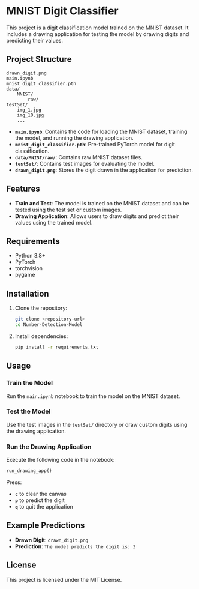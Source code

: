 # MNIST Digit Classifier

This project is a digit classification model trained on the MNIST dataset. It includes a drawing application for testing the model by drawing digits and predicting their values.

## Project Structure

```
drawn_digit.png
main.ipynb
mnist_digit_classifier.pth
data/
    MNIST/
        raw/
testSet/
    img_1.jpg
    img_10.jpg
    ...
```

- **`main.ipynb`**: Contains the code for loading the MNIST dataset, training the model, and running the drawing application.
- **`mnist_digit_classifier.pth`**: Pre-trained PyTorch model for digit classification.
- **`data/MNIST/raw/`**: Contains raw MNIST dataset files.
- **`testSet/`**: Contains test images for evaluating the model.
- **`drawn_digit.png`**: Stores the digit drawn in the application for prediction.

## Features

- **Train and Test**: The model is trained on the MNIST dataset and can be tested using the test set or custom images.
- **Drawing Application**: Allows users to draw digits and predict their values using the trained model.

## Requirements

- Python 3.8+
- PyTorch
- torchvision
- pygame

## Installation

1. Clone the repository:
   ```bash
   git clone <repository-url>
   cd Number-Detection-Model
   ```

2. Install dependencies:
   ```bash
   pip install -r requirements.txt
   ```

## Usage

### Train the Model
Run the `main.ipynb` notebook to train the model on the MNIST dataset.

### Test the Model
Use the test images in the `testSet/` directory or draw custom digits using the drawing application.

### Run the Drawing Application
Execute the following code in the notebook:
```python
run_drawing_app()
```
Press:
- **`c`** to clear the canvas
- **`p`** to predict the digit
- **`q`** to quit the application

## Example Predictions

- **Drawn Digit**: `drawn_digit.png`
- **Prediction**: `The model predicts the digit is: 3`

## License

This project is licensed under the MIT License.